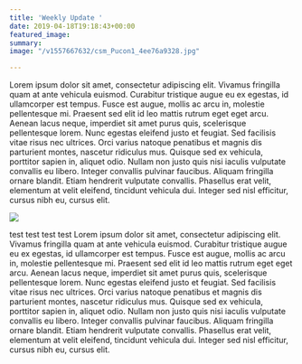 ```yaml
---
title: 'Weekly Update '
date: 2019-04-18T19:18:43+00:00
featured_image: 
summary: 
image: "/v1557667632/csm_Pucon1_4ee76a9328.jpg"

---
```

Lorem ipsum dolor sit amet, consectetur adipiscing elit. Vivamus fringilla quam at ante vehicula euismod. Curabitur tristique augue eu ex egestas, id ullamcorper est tempus. Fusce est augue, mollis ac arcu in, molestie pellentesque mi. Praesent sed elit id leo mattis rutrum eget eget arcu. Aenean lacus neque, imperdiet sit amet purus quis, scelerisque pellentesque lorem. Nunc egestas eleifend justo et feugiat. Sed facilisis vitae risus nec ultrices. Orci varius natoque penatibus et magnis dis parturient montes, nascetur ridiculus mus. Quisque sed ex vehicula, porttitor sapien in, aliquet odio. Nullam non justo quis nisi iaculis vulputate convallis eu libero. Integer convallis pulvinar faucibus. Aliquam fringilla ornare blandit. Etiam hendrerit vulputate convallis. Phasellus erat velit, elementum at velit eleifend, tincidunt vehicula dui. Integer sed nisl efficitur, cursus nibh eu, cursus elit.

![](https://res.cloudinary.com/dz6jcn6n7/image/upload/v1557667615/waldorf%20pucon.jpg)

test test test test  Lorem ipsum dolor sit amet, consectetur adipiscing elit. Vivamus fringilla quam at ante vehicula euismod. Curabitur tristique augue eu ex egestas, id ullamcorper est tempus. Fusce est augue, mollis ac arcu in, molestie pellentesque mi. Praesent sed elit id leo mattis rutrum eget eget arcu. Aenean lacus neque, imperdiet sit amet purus quis, scelerisque pellentesque lorem. Nunc egestas eleifend justo et feugiat. Sed facilisis vitae risus nec ultrices. Orci varius natoque penatibus et magnis dis parturient montes, nascetur ridiculus mus. Quisque sed ex vehicula, porttitor sapien in, aliquet odio. Nullam non justo quis nisi iaculis vulputate convallis eu libero. Integer convallis pulvinar faucibus. Aliquam fringilla ornare blandit. Etiam hendrerit vulputate convallis. Phasellus erat velit, elementum at velit eleifend, tincidunt vehicula dui. Integer sed nisl efficitur, cursus nibh eu, cursus elit.